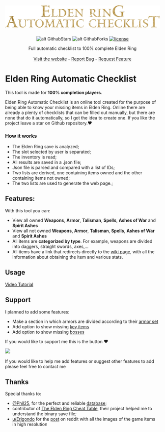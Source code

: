 <p align="center" style="font-size: 2em; font-weight: bold;">
   <img align="center" src="./assets/img/logo.webp" />
</p>
<div align="center">

![alt GithubStars](https://img.shields.io/github/stars/CyberGiant7/Elden-Ring-Automatic-Checklist.svg?style=flat) ![alt GithubForks](https://img.shields.io/github/forks/CyberGiant7/Elden-Ring-Automatic-Checklist.svg?style=flat) [![license](https://img.shields.io/badge/license-MIT-green)](https://github.com/CyberGiant7/Elden-Ring-Automatic-Checklist/blob/main/LICENSE)

</div>

<p align="center">
    Full automatic checklist to 100% complete Elden Ring 
    <br />
    <br />
    <a href="https://cybergiant7.github.io/Elden-Ring-Automatic-Checklist/">Visit the website</a>
    -
    <a href="https://github.com/CyberGiant7/Elden-Ring-Automatic-Checklist/issues">Report Bug</a>
    -
    <a href="https://github.com/CyberGiant7/Elden-Ring-Automatic-Checklist/issues">Request Feature</a>
</p>

# Elden Ring Automatic Checklist

This tool is made for **100% completion players**.

Elden Ring Automatic Checklist is an online tool created for the purpose of being able to know your missing items in Elden Ring.
Online there are already a plenty of checklists that can be filled out manually, but there are none that do it automatically, so I got the idea to create one.
If you like the project leave a star on Github repository.:heart:

### How it works

- The Elden Ring save is analyzed;
- The slot selected by user is separated;
- The inventory is read;
- All results are saved in a .json file;
- Json file is parsed and compared with a list of IDs;
- Two lists are derived, one containing items owned and the other containing items not owned;
- The two lists are used to generate the web page.;

## Features:

With this tool you can:

- View all owned **Weapons**, **Armor**, **Talisman**, **Spells**, **Ashes of War** and **Spirit Ashes**
- View all not owned **Weapons**, **Armor**, **Talisman**, **Spells**, **Ashes of War** and **Spirit Ashes**
- All items are **categorized by type**. For example, weapons are divided into daggers, straight swords, axes,...
- All items have a link that redirects directly to the [wiki page](https://eldenring.wiki.fextralife.com/Elden+Ring+Wiki), with all the information about obtaining the item and various stats.

## Usage

[Video Tutorial](https://user-images.githubusercontent.com/81624394/191132915-b05f35a4-fbe2-4b9c-bc4e-fbc7c7788783.mp4)

## Support

I planned to add some features:

- Make a section in which armors are divided according to their [armor set](https://eldenring.wiki.fextralife.com/Armor)
- Add option to show missing [key items](https://eldenring.wiki.fextralife.com/Items)
- Add option to show missing [bosses](https://eldenring.wiki.fextralife.com/Bosses)

If you would like to support me this is the button :heart:

[<img src="https://raw.githubusercontent.com/aha999/DonateButtons/master/Paypal.png" data-canonical-src="https://gyazo.com/eb5c5741b6a9a16c692170a41a49c858.png" height="100" />](https://www.paypal.com/donate/?hosted_button_id=KXL9LBPK466G6)

If you would like to help me add features or suggest other features to add please feel free to contact me

## Thanks

Special thanks to:

- [@Phil25](https://github.com/Phil25), for the perfect and reliable [database](https://github.com/EldenRingDatabase/erdb);
- contributor of [The Elden Ring Cheat Table](https://github.com/inuNorii/Elden-Ring-CT-TGA), their project helped me to understand the binary save file;
- [u/Erigondo](https://www.reddit.com/user/Erigondo/) for the [post](https://www.reddit.com/r/fromsoftware/comments/tqoav1/all_game_item_images_sfx_spell_textures_elden_ring/) on reddit with all the images of the game items in high resolution
